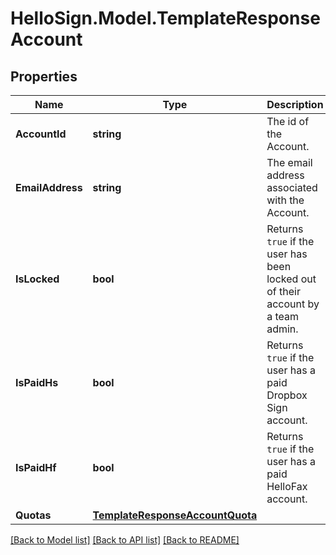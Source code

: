 # HelloSign.Model.TemplateResponseAccount

## Properties

Name | Type | Description | Notes
------------ | ------------- | ------------- | -------------
**AccountId** | **string** |  The id of the Account.  | [optional] 
**EmailAddress** | **string** |  The email address associated with the Account.  | [optional] 
**IsLocked** | **bool** |  Returns `true` if the user has been locked out of their account by a team admin.  | [optional] 
**IsPaidHs** | **bool** |  Returns `true` if the user has a paid Dropbox Sign account.  | [optional] 
**IsPaidHf** | **bool** |  Returns `true` if the user has a paid HelloFax account.  | [optional] 
**Quotas** | [**TemplateResponseAccountQuota**](TemplateResponseAccountQuota.md) |    | [optional] 

[[Back to Model list]](../README.md#documentation-for-models) [[Back to API list]](../README.md#documentation-for-api-endpoints) [[Back to README]](../README.md)

